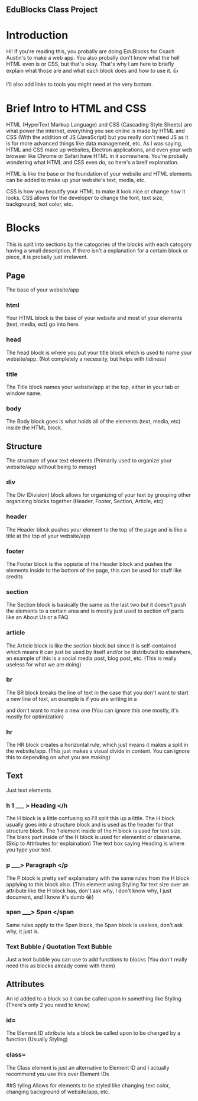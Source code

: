## EduBlocks Class Project

# Introduction
Hi! If you're reading this, you probally are doing EduBlocks for Coach Austin's to make a web app.
You also probally don't know what the hell HTML even is or CSS, but that's okay. That's why I am here to
briefly explain what those are and what each block does and how to use it. 👍

I'll also add links to tools you might need at the very bottom.

# Brief Intro to HTML and CSS
HTML (HyperText Markup Language) and CSS (Cascading Style Sheets) are what power the internet, everything you see online is made by HTML and CSS (With the addition of JS (JavaScript) but you really don't need JS as it is for more advanced things like data management, etc. As I was saying, HTML and CSS make up websites, Electron applications, and even your web browser like Chrome or Safari have HTML in it somewhere. You're probally wondering what HTML and CSS even do, so here's a breif explanation. 

HTML is like the base or the foundation of your website and HTML elements can be added to make up your website's text, media, etc.

CSS is how you beautify your HTML to make it look nice or change how it looks. CSS allows for the developer to change the font, text size, background, text color, etc.

# Blocks
 This is split into sections by the catogories of the blocks with each catogory having a small description. If there isn't a explanation for a certain
 block or piece, it is probally just irrelavent.
 
## Page
The base of your website/app

### html
Your HTML block is the base of your website and most of your elements (text, media, ect) go into here.
 
### head
The head block is where you put your title block which is used to name your website/app. (Not completely a necessity, but helps with tidiness)
 
### title
The Title block names your website/app at the top, either in your tab or window name.
 
### body
The Body block goes is what holds all of the elements (text, media, etc) inside the HTML block.

## Structure
The structure of your text elements (Primarily used to organize your website/app without being to messy)

### div
The Div (Division) block allows for organizing of your text by grouping other organizing blocks together (Header, Footer, Section, Article, etc)

### header
The Header block pushes your element to the top of the page and is like a title at the top of your website/app
### footer
The Footer block is the oppisite of the Header block and pushes the elements inside to the bottom of the page, this can be used for 
stuff like credits

### section
The Section block is basically the same as the last two but it doesn't push the elements to a certain area and is mostly just used to 
section off parts like an About Us or a FAQ

### article
The Article block is like the section block but since it is self-contained which means it can just be used by itself and/or be distributed to elsewhere, 
an example of this is a social media post, blog post, etc. (This is really useless for what we are doing)

### br
The BR block breaks the line of text in the case that you don't want to start a new line of text, an example is if you are writing in a <p> and don't want to make a new one
(You can ignore this one mostly, it's mostly for optimization)

### hr
The HR block creates a horizontal rule, which just means it makes a split in the website/app. (This just makes a visual divide in content. You can ignore this to depending
on what you are making)

## Text
Just text elements
### h 1 ___ > Heading </h
The H block is a little confusing so I'll split this up a little.
The H block usually goes into a structure block and is used as the header for that structure block.
The 1 element inside of the H block is used for text size.
The blank part inside of the H block is used for elementid or classname. (Skip to Attributes for explaination)
The text box saying Heading is where you type your text.

### p ___> Paragraph </p
The P block is pretty self explainatory with the same rules from the H block applying to this block also. (This element using Styling for text size over an attribute like the H block has, don't ask why, I don't know why,
I just document, and I know it's dumb 😭)

### span ___> Span </span
Same rules apply to the Span block, the Span block is useless, don't ask why, it just is.

### Text Bubble / Quotation Text Bubble
Just a text bubble you can use to add functions to blocks (You don't really need this as blocks already come with them)

## Attributes
An id added to a block so it can be called upon in something like Styling (There's only 2 you need to know)

### id=
The Element ID attribute lets a block be called upon to be changed by a function (Usually Styling)

### class=
The Class element is just an alternative to Element ID and I actually recommend you use this over Element IDs

##S tyling
Allows for elements to be styled like changing text color, changing background of website/app, etc.

### <style>
The Style block is the base of your styling blocks. This block should never go into the HTML block. All Styling blocks should go into this block (text-color, text-allign, background-color, etc)

### .classname
The .classname block allows for styling blocks only apply to other elements with the same classname. (Highly Recommended to Use)

### :before/:after/:focus/:hover
These blocks allow for effects to happen on buttons when an action is done. For example when I hover my mouse over an element, it enlarges slightly to add depth.

### Color Block
The color block can be used to color things, one issue is doesn't have as much color customization as RGBA or Hex Code. (I don't know how else to explain and it is insanely easy to understand)

### rgba
The RGBA block is quite hard to explain but it uses numbers to color instead of a UI or Hex Code. (Link for RGBA Color Picker at the bottom)

### Text Styling
Theres not much to explain here and all the blocks are pretty self explainatory
Also in the text-color you can drag a RGBA, Hex Code, or a Color Block into the little area that says some gibberish to pick the color.

### Display Styling
Theres only one Thing you need to know for this one and it is the Display block which is the first one you will see.
The display block can make you element act like a box or make it flex, you won't really need this but I only told you because it can help with some issues.

### Spacing
I won't explain each block but this is one of the most important Styling catogories so I'll give you the defintion for margin and padding.
In CSS, padding refers to the space between the content of an element and its border. It is used to create space inside an element, pushing the content away from the edges of the element's border.
In CSS, margin is the space outside an element's border. It creates distance between the element and surrounding elements. Essentially, the margin pushes the element away from its neighbors, allowing for spacing between them.

### Background
Pretty self explainatory and the features should be pretty simple if you been following along 🙄

### Border
These blocks add a border to your elements

### Other (Cursor)
The Cursor block lets you change the cursor that shows on your website/app


## Media
Media is pretty self explainatory and all the blocks have mostly the same rules just a different type of media.
The only thing you need to know is how to get iage urls, which there should be a youtube video showing you how. I'm sorry if you can get it on mobile
If your EduBlocks gets stuck when pasting image URL just reset the tab and hope auto save is enabled so make sure to save before pasting in a img URL. Your image should show up on your preview.

## Forms
These blocks allow the user to summit data to the website/app

## Tables
These blocks allow for creating tables which can be used to organize or display data.

## Lists
I don't know, make lists?

## Script
I don't recommend this, but if you really want to flex, I guess you can? I don't want compition, so I ain't explaining this. Go find an HTML tutorial on how to use emmbedded JS or something.

# Links
### EduBlocks
https://edublocks.org/

### Color Picker / Hex Picker
https://www.google.com/search?client=firefox-b-e&q=google+color+picker

### RGBA Color Picker
https://rgbacolorpicker.com/

### How To Get Image URL For Media Blocks
https://youtu.be/AjG9Kwhmwok?si=ZrSRddU73SyTD7WU

### Simple Website/Web App Sample
https://app.edublocks.org/project/GydsKFy0bpZb50X2Ykh73SGhQqu2/EIUodYZnYYuU9SxcorX3

### Advanced Website/Web App Sample
still working on this

# Extras
Just extra info

### Text Code in EduBlocks
If you look above your preview in EduBlocks you can see a code button. This button allows you code your website with text-based-coding over block-based-coding. (I don't recommend using this unless you know what you are doing, as it can mess everything up if done wrong)

### Native Desktop App?
Yep, you can make a desktop app with your EduBlocks code with Electron. I decided to explain what to do in different repository which is linked below.


# The End
And that's all for now and I probally will add more later. If you still don't understand, come talk to me or Coach Austin and we can help, but I don't know aobut Coach Austin, he might just send you to me.
Also the text is bugged for some reason so some headers might now show up :( (I think I fixed most of them)

# Credits?
Made by yours truly, Everett :)

im such a nerd
